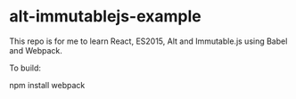 # alt-immutablejs-example
This repo is for me to learn React, ES2015, Alt and Immutable.js using Babel and Webpack.

To build:

npm install
webpack
